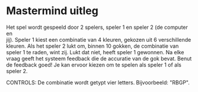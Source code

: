 # Mastermind uitleg

Het spel wordt gespeeld door 2 spelers, speler 1 en speler 2 (de computer en  
jij). Speler 1 kiest een combinatie van 4 kleuren, gekozen uit 6 verschillende
kleuren. Als het speler 2 lukt om, binnen 10 gokken, de combinatie van speler 1
te raden, wint zij. Lukt dat niet, heeft speler 1 gewonnen. Na elke vraag geeft
het systeem feedback die de accuratie van de gok bevat. Benut de feedback goed!
Je kan ervoor kiezen om te spelen als speler 1 of als speler 2.

CONTROLS: 
De combinatie wordt getypt vier letters. Bijvoorbeeld: "RBGP".
